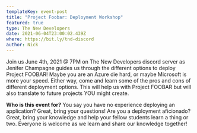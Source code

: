 ```yaml
---
templateKey: event-post
title: "Project Foobar: Deployment Workshop"
featured: true
type: The New Developers
date: 2021-06-04T23:00:02.439Z
where: https://bit.ly/tnd-discord
author: Nick
---
```

Join us June 4th, 2021 @ 7PM on The New Developers discord server as Jenifer Champagne guides us through the different options to deploy Project FOOBAR! Maybe you are an Azure die hard, or maybe Microsoft is more your speed. Either way, come and learn some of the pros and cons of different deployment options. This will help us with Project FOOBAR but will also translate to future projects YOU might create. 

**Who is this event for?**
You say you have no experience deploying an application? Great, bring your questions! Are you a deployment aficionado? Great, bring your knowledge and help your fellow students learn a thing or two. Everyone is welcome as we learn and share our knowledge together!
